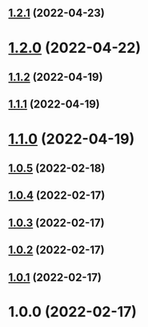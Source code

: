 ## [1.2.1](https://github.com/thimpat/to-ansi/compare/v1.2.0...v1.2.1) (2022-04-23)

# [1.2.0](https://github.com/thimpat/to-ansi/compare/v1.1.2...v1.2.0) (2022-04-22)

## [1.1.2](https://github.com/thimpat/to-ansi/compare/v1.1.1...v1.1.2) (2022-04-19)

## [1.1.1](https://github.com/thimpat/to-ansi/compare/v1.1.0...v1.1.1) (2022-04-19)

# [1.1.0](https://github.com/thimpat/to-ansi/compare/v1.0.5...v1.1.0) (2022-04-19)

## [1.0.5](https://github.com/thimpat/to-ansi/compare/v1.0.4...v1.0.5) (2022-02-18)

## [1.0.4](https://github.com/thimpat/to-ansi/compare/v1.0.3...v1.0.4) (2022-02-17)

## [1.0.3](https://github.com/thimpat/to-ansi/compare/v1.0.2...v1.0.3) (2022-02-17)

## [1.0.2](https://github.com/thimpat/to-ansi/compare/v1.0.1...v1.0.2) (2022-02-17)

## [1.0.1](https://github.com/thimpat/to-ansi/compare/v1.0.0...v1.0.1) (2022-02-17)

# 1.0.0 (2022-02-17)
